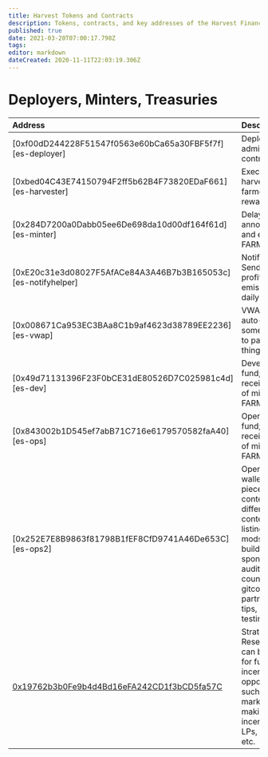 ```yaml
---
title: Harvest Tokens and Contracts
description: Tokens, contracts, and key addresses of the Harvest Finance ecosystem
published: true
date: 2021-03-20T07:00:17.798Z
tags: 
editor: markdown
dateCreated: 2020-11-11T22:03:19.306Z
---
```


# Deployers, Minters, Treasuries

| Address | Description |
|:---|:---|
| [0xf00dD244228F51547f0563e60bCa65a30FBF5f7f][es-deployer] |Deploys and administers contracts|
| [0xbed04C43E74150794F2ff5b62B4F73820EDaF661][es-harvester] |Executes harvests of farmed rewards|
| [0x284D7200a0Dabb05ee6De698da10d00df164f61d][es-minter] |DelayMinter; announces and executes FARM minting|
| [0xE20c31e3d08027F5AfACe84A3A46B7b3B165053c][es-notifyhelper] |Notify Helper; Sends profitshare emissions daily.
| [0x008671Ca953EC3BAa8C1b9af4623d38789EE2236][es-vwap]|VWAP bot; auto-sells some FARM to pay for things|
| [0x49d71131396F23F0bCE31dE80526D7C025981c4d][es-dev] |Developer fund; receives 20% of minted FARM|
| [0x843002b1D545ef7abB71C716e6179570582faA40][es-ops] |Operations fund; receives 10% of minted FARM|
| [0x252E7E8B9863f81798B1fEF8CfD9741A46De653C][es-ops2]|Operations wallet; Pays piecemeal for content, different contests, listings, mods, builders, sponsorships, audits, council deals, gitcoin, partnerships, tips, app testing, etc.|
|[0x19762b3b0Fe9b4d4Bd16eFA242CD1f3bCD5fa57C](https://etherscan.io/address/0x19762b3b0Fe9b4d4Bd16eFA242CD1f3bCD5fa57C)|Strategic Reserve; It can be used for further incentivizing opportunities such as: market-making, incentivizing LPs, burning, etc. |



